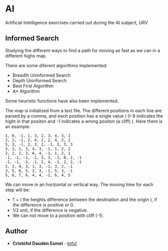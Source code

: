 # AI
Artificial Intelligence exercises carried out during the AI subject, URV

## Informed Search
Studying the different ways to find a path for moving as fast as we can in a different highs map.

There are some diferent algorithms implemented:
* Breadth Uninformed Search
* Depth Uninformed Search
* Best First Algorithm
* A* Algorithm

Some heuristic functions have also been implemented.

The map is initialized from a text file. The different positions in each line are parsed by a comma, and each position has a single value ( 0-9 indicates the hight in that positon and -1 indicates a wrong positon (a cliff) ). Here there is an example:
```
1, 0, -1, 1, 3, 2, 3, 4, 3, 1
2, 1, -1, 2, 4, 2, 2, 4, 2, 2
5, 3, -1, 2, 3, 2, -1, 3, 3, 3
3, 3, 1, 3, 4, 3, -1, 1, 2, 2
2, 2, 2, 3, 6, 4, -1, 1, 2, 1
-1, -1, -1, -1, 3, 3, -1, 0, 2, -1
-1, -1, -1, -1, 2, 4, -1, 2, 2, -1
2, 3, 4, 3, 1, 3, -1, 3, 2, -1
3, 5, 6, 5, 2, 3, -1, 5, 3, -1
5, 6, 7, 6, 4, 4, -1, 6, 4, 5
```
We can move in an horizontal or vertical way. The moving time for each step will be:
* 1 + ( the heights difference  between the destination and the origin ), if the difference is positive or 0.
* 1/2 unit, if the difference is negative.
* We can not move to a position with cliff (-1).


## Author

* **Cristòfol Daudén Esmel** - [toful](https://github.com/toful)
